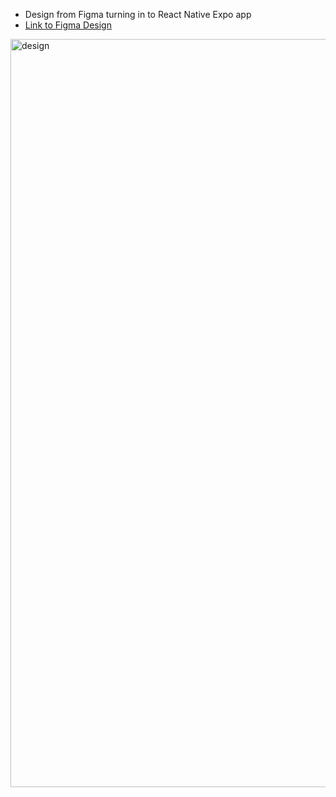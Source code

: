 - Design from Figma turning in to React Native Expo app
- [Link to Figma Design](https://www.figma.com/proto/QkH44udn3SWMpdjRBxxPm5/Smart-Home-Control-App-Interface-UI-Design-Template-(Community)?node-id=1-93&t=VxRGEIPabIeZjXIh-1)

<img width="1197" alt="design" src="https://github.com/user-attachments/assets/31c13784-ed77-4d20-a84c-5126c8bd83c2">
